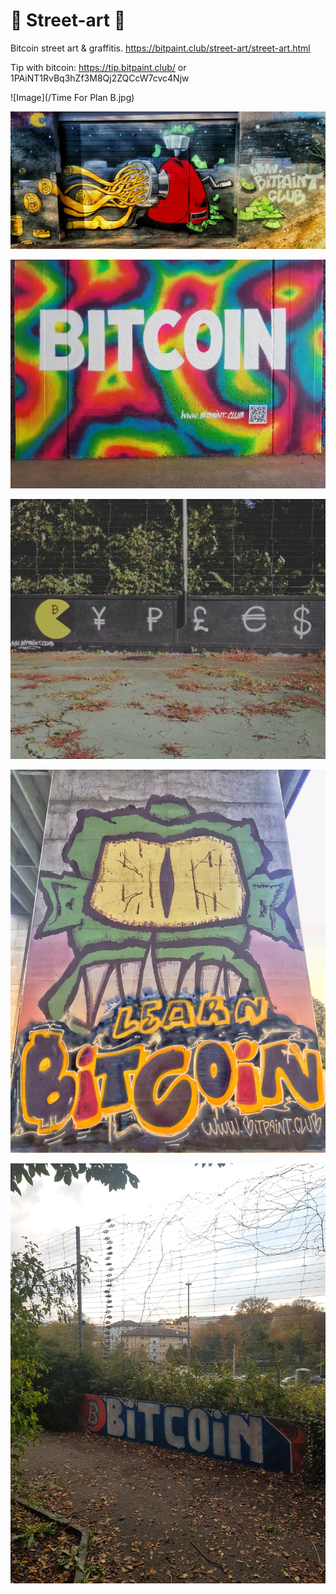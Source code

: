 #  🌇 Street-art 🌇
Bitcoin street art &amp; graffitis.
https://bitpaint.club/street-art/street-art.html


Tip with bitcoin: https://tip.bitpaint.club/  or 1PAiNT1RvBq3hZf3M8Qj2ZQCcW7cvc4Njw



![Image](/Time For Plan B.jpg)

![Image](/The%20internet%20machine.jpeg)

![Image](/Bitcoin.jpg)

![Image](Fiatman.jpg)

![Image](/Learn-Bitcoin.jpg)

![Image](/Bitcoin_2.jpg)
